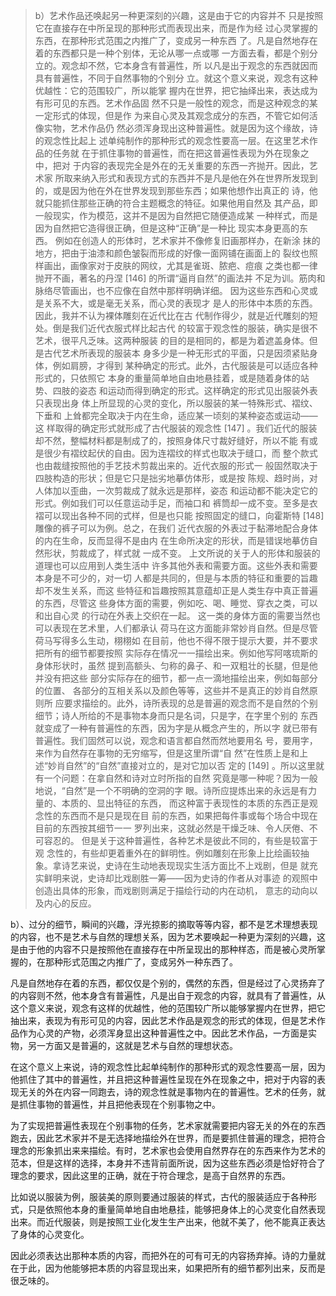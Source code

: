 <blockquote data-pid="VbpmdFvG">b）艺术作品还唤起另⼀种更深刻的兴趣，这是由于它的内容并不 只是按照它在直接存在中所呈现的那种形式⽽表现出来，⽽是作为经 过⼼灵掌握的东⻄，在那种形式范围之内推⼴了，变成另⼀种东⻄ 了。凡是⾃然地存在着的东⻄都只是⼀种个别体，⽆论从哪⼀点或哪 ⼀⽅⾯去看，都是个别分⽴的。观念却不然，它本⾝含有普遍性，所 以凡是出于观念的东⻄就因⽽具有普遍性，不同于⾃然事物的个别分 ⽴。就这个意义来说，观念有这种优越性：它的范围较⼴，所以能掌 握内在世界，把它抽绎出来，表达成为有形可⻅的东⻄。艺术作品固 然不只是⼀般性的观念，⽽是这种观念的某⼀定形式的体现，但是作 为来⾃⼼灵及其观念成分的东⻄，不管它如何活像实物，艺术作品仍 然必须浑⾝现出这种普遍性。就是因为这个缘故，诗的观念性⽐起上 述单纯制作的那种形式的观念性要⾼⼀层。在这⾥艺术作品的任务就 在于抓住事物的普遍性，⽽在把这普遍性表现为外在现象之中，把对 于内容的表现完全是外在的⽆关重要的东⻄⼀⻬抛开。因此，艺术家 所取来纳⼊形式和表现⽅式的东⻄并不是凡是他在外在世界所发现到 的，或是因为他在外在世界发现到那些东⻄；如果他想作出真正的 诗，他就只能抓住那些正确的符合主题概念的特征。如果他⽤⾃然及 其产品，即⼀般现实，作为模范，这并不是因为⾃然把它随便造成某 ⼀种样式，⽽是因为⾃然把它造得很正确，但是这种“正确”是⼀种⽐ 现实本⾝更⾼的东⻄。 例如在创造⼈的形体时，艺术家并不像修复旧画那样办，在新涂 抹的地⽅，把由于油漆和颜⾊皱裂⽽形成的好像⼀⾯⽹铺在画⾯上的 裂纹也照样画出，画像家对于⽪肤的⽹纹，尤其是雀斑、脓疤、痘痕 之类也都⼀律抛开不画，著名的丹涅 [146] 的所谓“逼肖⾃然”的画法并 不⾜为训。筋⾁和脉络尽管画出，也不应像在⾃然中那样明确详细。 因为这些东⻄和⼼灵或是关系不⼤，或是毫⽆关系，⽽⼼灵的表现才 是⼈的形体中本质的东⻄。因此，我并不认为裸体雕刻在近代⽐在古 代制作得少，就是近代雕刻的短处。倒是我们近代⾐服式样⽐起古代 的较富于观念性的服装，确实是很不艺术，很平凡乏味。这两种服装 的⽬的是相同的，都是为着遮盖⾝体。但是古代艺术所表现的服装本 ⾝多少是⼀种⽆形式的平⾯，只是因须紧贴⾝体，例如肩膀，才得到 某种确定的形式。此外，古代服装是可以适应各种形式的，只依照它 本⾝的重量简单地⾃由地悬挂着，或是随着⾝体的站势、四肢的姿态 和运动⽽得到确定的形式。这样确定的形式⻅出服装外表只表现出⾝ 体上所显现的⼼灵的变化，所以服装的某⼀特殊形式、褶纹、下垂和 上耸都完全取决于内在⽣命，适应某⼀顷刻的某种姿态或运动——这 样取得的确定形式就形成了古代服装的观念性 [147] 。我们近代的服装 却不然，整幅材料都是制成了的，按照⾝体尺⼨裁好缝好，所以不能 有或是很少有褶纹起伏的⾃由。因为连褶纹的样式也取决于缝⼝，⽽ 整个款式也由裁缝按照他的⼿艺技术剪裁出来的。近代⾐服的形式⼀ 般固然取决于四肢构造的形状；但是它只是拙劣地摹仿体形，或是按 陈规、趋时尚，对⼈体加以歪曲，⼀次剪裁成了就永远是那样，姿态 和运动都不能决定它的形式。例如我们可以任意运动⼿⾜，⽽袖⼝和 裤筒却⼀成不变。⾄多是⾐褶可以现出各种不同的式样，但是也只能 按照固定的缝⼝，向霍斯特 [148] 雕像的裤⼦可以为例。总之，在我们 近代⾐服的外表过于黏滞地配合⾝体的内在⽣命，反⽽显得不是由内 在⽣命所决定的形状，⽽是错误地摹仿⾃然形状，剪裁成了，样式就 ⼀成不变。 上⽂所说的关于⼈的形体和服装的道理也可以应⽤到⼈类⽣活中 许多其他外表和需要⽅⾯。这些外表和需要本⾝是不可少的，对⼀切 ⼈都是共同的，但是与本质的特征和重要的旨趣却不发⽣关系，⽽这 些特征和旨趣按照其意蕴却正是⼈类⽣存中真正普遍的东⻄，尽管这 些⾝体⽅⾯的需要，例如吃、喝、睡觉、穿⾐之类，可以和出⾃⼼灵 的⾏动在外表上交织在⼀起。 这⼀类的⾝体⽅⾯的需要当然也可以表现在艺术⾥，⼈们都承认 荷⻢在这⽅⾯能⾮常妙肖⾃然。但是尽管荷⻢写得多么⽣动，栩栩如 在⽬前，他也不得不限于提⽰⼤要，并不要求把所有的细节都要按照 实际存在情况⼀⼀描绘出来。例如他写阿喀琉斯的⾝体形状时，虽然 提到⾼额头、匀称的⿐⼦、和⼀双粗壮的⻓腿，但是他并没有把这些 部分实际存在的细节，都⼀点⼀滴地描绘出来，例如每部分的位置、 各部分的互相关系以及颜⾊等等，这些并不是真正的妙肖⾃然原则所 应要求描绘的。此外，诗所表现的总是普遍的观念⽽不是⾃然的个别 细节；诗⼈所给的不是事物本⾝⽽只是名词，只是字，在字⾥个别的 东⻄就变成了⼀种有普遍性的东⻄，因为字是从概念产⽣的，所以字 就已带有普遍性。我们固然可以说，观念和语⾔都⾃然⽽然地要⽤名 号，要⽤字，来作为⾃然存在事物的⽆穷缩写，但是这⾥所谓“⾃ 然”在性质上是和上述“妙肖⾃然”的“⾃然”直接对⽴的，是对它加以否 定的 [149] 。所以这⾥就有⼀个问题：在拿⾃然和诗对⽴时所指的⾃然 究竟是哪⼀种呢？因为⼀般地说，“⾃然”是⼀个不明确的空洞的字 眼。诗所应提炼出来的永远是有⼒量的、本质的、显出特征的东⻄， ⽽这种富于表现性的本质的东⻄正是观念性的东⻄⽽不是只是现在⽬ 前的东⻄，如果把每件事或每个场合中现在⽬前的东⻄按其细节⼀⼀ 罗列出来，这就必然是⼲燥乏味、令⼈厌倦、不可容忍的。 但是关于这种普遍性，各种艺术是彼此不同的，有些是较富于观 念性的，有些却更着重外在的鲜明性。例如雕刻在形象上⽐绘画较抽 象。拿诗艺来说，史诗在⽣动地表现现实⽣活⽅⾯⽐不上戏剧，但是 就充实鲜明来说，史诗却⽐戏剧胜⼀筹——因为史诗的作者从对事迹 的观照中创造出具体的形象，⽽戏剧则满⾜于描绘⾏动的内在动机， 意志的动向以及内⼼的反应。</blockquote><p data-pid="Cnmoabtl">b）、过分的细节，瞬间的兴趣，浮光掠影的摘取等等内容，都不是艺术理想表现的内容，也不是艺术与自然的理想关系，因为艺术要唤起一种更为深刻的兴趣，这是由于他的内容不只是按照他在直接存在中所呈现出的那种样态，而是被心灵所掌握的，在那种形式范围之内推广了，变成另外一种东西了。</p><p data-pid="ZStYI0d7">凡是自然地存在着的东西，都仅仅是个别的，偶然的东西，但是经过了心灵扬弃了的内容则不然，他本身含有普遍性，凡是出自于观念的内容，就具有了普遍性，从这个意义来说，观念有这样的优越性，他的范围较广所以能够掌握内在世界，把它抽出来，表现为有形可见的内容，因此艺术作品是观念的形式的体现，但是艺术作品作为心灵的产物，必须浑身显出这种普遍性之中。因此艺术作品，一方面是实物，另一方面又是普遍的，这就是艺术与自然的理想状态。</p><p data-pid="YoM_goXT">在这个意义上来说，诗的观念性比起单纯制作的那种形式的观念性要高一层，因为他抓住了其中的普遍性，并且把这种普遍性呈现在外在现象之中，把对于内容的表现无关的外在内容一同跑去，诗的观念性就是事物内在的普遍性。艺术的任务，就是抓住事物的普遍性，并且把他表现在个别事物之中。</p><p data-pid="MkP8O0j2">为了实现把普遍性表现在个别事物的任务，艺术家就需要把内容无关的外在的东西跑去，因此艺术家并不是无选择地描绘外在世界，而是要抓住普遍的理念，把符合理念的形象抓出来来描绘。有时，艺术家也会使用自然界存在的东西来作为艺术的范本，但是这样的选择，本身并不违背前面所说，因为这些东西必须是恰好符合了理念的要求，因此这里的正确，就在于符合理念，是高于自然界的东西。</p><p data-pid="t66xmA-S">比如说以服装为例，服装美的原则要通过服装的样式，古代的服装适应于各种形式，只是依照他本身的重量简单地自由地悬挂，能够把身体上的心灵变化自然表现出来。而近代服装，则是按照工业化发生生产出来，他就不美了，他不能真正表达了身体的心灵变化。</p><p data-pid="TWvGZR5F">因此必须表达出那种本质的内容，而把外在的可有可无的内容扬弃掉。诗的力量就在于此，因为他能够把本质的内容显现出来，如果把所有的细节都列出来，反而是很乏味的。</p><p></p>